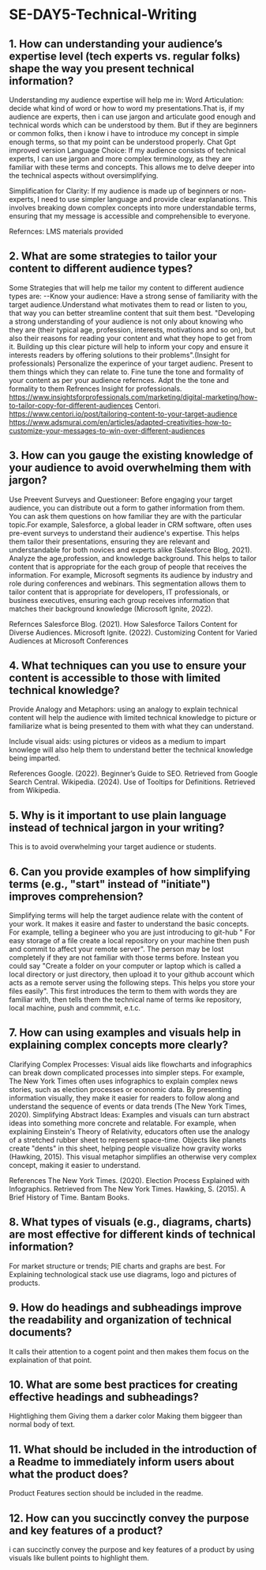 # SE-DAY5-Technical-Writing
## 1. How can understanding your audience’s expertise level (tech experts vs. regular folks) shape the way you present technical information?
Understanding my audience expertise will help me in:
Word Articulation: decide what kind of word or how to word my presentations.That is, if my audience are experts, then i can use jargon and articulate good enough and technical words which can be understood by them. But if they are beginners or common folks, then i know i have to introduce my concept in simple enough terms, so that my point can be understood properly.
Chat Gpt improved version
Language Choice: If my audience consists of technical experts, I can use jargon and more complex terminology, as they are familiar with these terms and concepts. This allows me to delve deeper into the technical aspects without oversimplifying.

Simplification for Clarity: If my audience is made up of beginners or non-experts, I need to use simpler language and provide clear explanations. This involves breaking down complex concepts into more understandable terms, ensuring that my message is accessible and comprehensible to everyone.

Refernces: LMS materials provided

## 2. What are some strategies to tailor your content to different audience types?
Some Strategies that will help me tailor my content to different audience types are:
--Know your audience: Have a strong sense of familiarity with the target audience.Understand what motivates them to read or listen to you, that way you can better streamline content that suit them best.
"Developing a strong understanding of your audience is not only about knowing who they are (their typical age, profession, interests, motivations and so on), but also their reasons for reading your content and what they hope to get from it. Building up this clear picture will help to inform your copy and ensure it interests readers by offering solutions to their problems".(Insight for professionals)
Personalize the experince of your target audienc. Present to them things which they can relate to.
Fine tune the tone and formality of your content as per your audience refernces. Adpt the the tone and formality to them
Refrences 
Insight for professionals. https://www.insightsforprofessionals.com/marketing/digital-marketing/how-to-tailor-copy-for-different-audiences
Centori. https://www.centori.io/post/tailoring-content-to-your-target-audience
https://www.adsmurai.com/en/articles/adapted-creativities-how-to-customize-your-messages-to-win-over-different-audiences

## 3. How can you gauge the existing knowledge of your audience to avoid overwhelming them with jargon?
Use Preevent Surveys and Questioneer: Before engaging your target audience, you can distribute out a form  to gather information from them. You can ask them questions on how familiar they are with the particular topic.For example, Salesforce, a global leader in CRM software, often uses pre-event surveys to understand their audience's expertise. This helps them tailor their presentations, ensuring they are relevant and understandable for both novices and experts alike (Salesforce Blog, 2021).
Analyze the age,profession, and knowledge background. This helps to tailor content that is appropriate for the each group of people that receives the information.  For example, Microsoft segments its audience by industry and role during conferences and webinars. This segmentation allows them to tailor content that is appropriate for developers, IT professionals, or business executives, ensuring each group receives information that matches their background knowledge (Microsoft Ignite, 2022).

Refernces
Salesforce Blog. (2021). How Salesforce Tailors Content for Diverse Audiences.
Microsoft Ignite. (2022). Customizing Content for Varied Audiences at Microsoft Conferences

## 4. What techniques can you use to ensure your content is accessible to those with limited technical knowledge?
Provide Analogy and Metaphors: using an analogy to explain technical content will help the audience with limited technical knowledge to picture or familiarize what is being presented to them with what they can understand.

Include visual aids: using pictures or videos as a medium to impart knowlege will also help them to understand better the technical knowledge being imparted.

References
Google. (2022). Beginner’s Guide to SEO. Retrieved from Google Search Central.
Wikipedia. (2024). Use of Tooltips for Definitions. Retrieved from Wikipedia.

## 5. Why is it important to use plain language instead of technical jargon in your writing?
This is to avoid overwhelming your target audience or  students. 

## 6. Can you provide examples of how simplifying terms (e.g., "start" instead of "initiate") improves comprehension?
Simplifying terms will help the target audience relate with the content of your work. It makes it easire and faster to understand the basic concepts. 
For example, telling a begineer who you are just introducing to git-hub " For easy storage of a file create a local repository on your machine then push and commit to affect your remote server". The person may be lost completely if they are not familiar with those terms before. Instean you could say "Create a folder on your computer or laptop which is called a local directory or just directory, then upload it to your github account which acts as a remote server using the following steps. This helps you store your files easily". This first introduces the term to them with words they are familiar with, then tells them the technical name of terms ike repository, local machine, push and commmit, e.t.c.

## 7. How can using examples and visuals help in explaining complex concepts more clearly?
Clarifying Complex Processes: Visual aids like flowcharts and infographics can break down complicated processes into simpler steps. For example, The New York Times often uses infographics to explain complex news stories, such as election processes or economic data. By presenting information visually, they make it easier for readers to follow along and understand the sequence of events or data trends (The New York Times, 2020).
Simplifying Abstract Ideas: Examples and visuals can turn abstract ideas into something more concrete and relatable. For example, when explaining Einstein's Theory of Relativity, educators often use the analogy of a stretched rubber sheet to represent space-time. Objects like planets create "dents" in this sheet, helping people visualize how gravity works (Hawking, 2015). This visual metaphor simplifies an otherwise very complex concept, making it easier to understand.

References
The New York Times. (2020). Election Process Explained with Infographics. Retrieved from The New York Times.
Hawking, S. (2015). A Brief History of Time. Bantam Books.

## 8. What types of visuals (e.g., diagrams, charts) are most effective for different kinds of technical information?
For market structure or trends; PIE charts and graphs are best.
For Explaining technological stack use use diagrams, logo and pictures of products.

## 9. How do headings and subheadings improve the readability and organization of technical documents?
It calls their attention to a cogent point and then makes them focus on the explaination of that point.

## 10. What are some best practices for creating effective headings and subheadings?
Hightlighing them
Giving them a darker color
Making them biggeer than normal body of text.

## 11. What should be included in the introduction of a Readme to immediately inform users about what the product does?
Product Features section should be included in the readme. 

## 12. How can you succinctly convey the purpose and key features of a product?
i can succinctly convey the purpose and key features of a product by using visuals like bullent points to highlight them.
